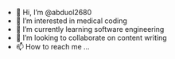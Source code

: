 - 👋 Hi, I’m @abduol2680
- 👀 I’m interested in medical coding 
- 🌱 I’m currently learning software engineering 
- 💞️ I’m looking to collaborate on content writing 
- 📫 How to reach me ...

<!---
abduol2680/abduol2680 is a ✨ special ✨ repository because its `README.md` (this file) appears on your GitHub profile.
You can click the Preview link to take a look at your changes.
--->
